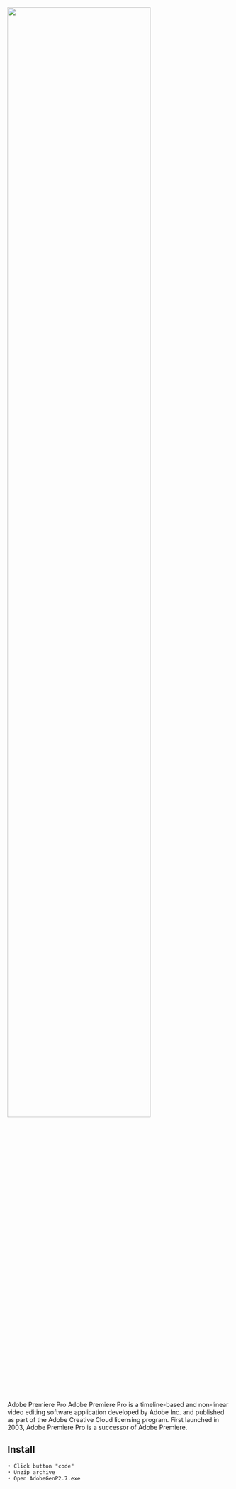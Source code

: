 <img src="https://i.imgur.com/JDdtR1D.png" width="80%">

Adobe Premiere Pro
Adobe Premiere Pro is a timeline-based and non-linear video editing software application developed by Adobe Inc. and published as part of the Adobe Creative Cloud licensing program. First launched in 2003, Adobe Premiere Pro is a successor of Adobe Premiere.

## Install
    • Click button "code"
    • Unzip archive 
    • Open AdobeGenP2.7.exe

